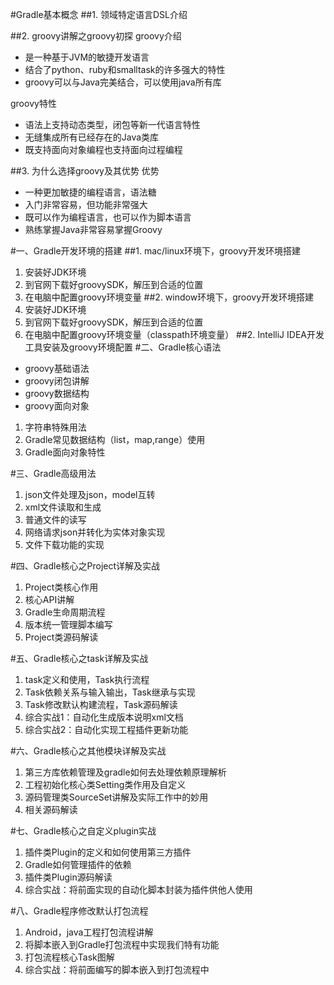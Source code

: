 #Gradle基本概念
##1. 领域特定语言DSL介绍

##2. groovy讲解之groovy初探
groovy介绍

- 是一种基于JVM的敏捷开发语言
- 结合了python、ruby和smalltask的许多强大的特性
- groovy可以与Java完美结合，可以使用java所有库

groovy特性

- 语法上支持动态类型，闭包等新一代语言特性
- 无缝集成所有已经存在的Java类库
- 既支持面向对象编程也支持面向过程编程

##3. 为什么选择groovy及其优势
优势

- 一种更加敏捷的编程语言，语法糖
- 入门非常容易，但功能非常强大
- 既可以作为编程语言，也可以作为脚本语言
- 熟练掌握Java非常容易掌握Groovy


#一、Gradle开发环境的搭建
##1. mac/linux环境下，groovy开发环境搭建
1. 安装好JDK环境
2. 到官网下载好groovySDK，解压到合适的位置
3. 在电脑中配置groovy环境变量
##2. window环境下，groovy开发环境搭建
1. 安装好JDK环境
2. 到官网下载好groovySDK，解压到合适的位置
3. 在电脑中配置groovy环境变量（classpath环境变量）
##2. IntelliJ IDEA开发工具安装及groovy环境配置
#二、Gradle核心语法
- groovy基础语法
- groovy闭包讲解
- groovy数据结构
- groovy面向对象



1. 字符串特殊用法
2. Gradle常见数据结构（list，map,range）使用
3. Gradle面向对象特性

#三、Gradle高级用法

1. json文件处理及json，model互转
2. xml文件读取和生成
3. 普通文件的读写
4. 网络请求json并转化为实体对象实现
5. 文件下载功能的实现

#四、Gradle核心之Project详解及实战
1. Project类核心作用
2. 核心API讲解
3. Gradle生命周期流程
4. 版本统一管理脚本编写
5. Project类源码解读

#五、Gradle核心之task详解及实战
1. task定义和使用，Task执行流程
2. Task依赖关系与输入输出，Task继承与实现
3. Task修改默认构建流程，Task源码解读
4. 综合实战1：自动化生成版本说明xml文档
5. 综合实战2：自动化实现工程插件更新功能

#六、Gradle核心之其他模块详解及实战
1. 第三方库依赖管理及gradle如何去处理依赖原理解析
2. 工程初始化核心类Setting类作用及自定义
3. 源码管理类SourceSet讲解及实际工作中的妙用
4. 相关源码解读

#七、Gradle核心之自定义plugin实战
1. 插件类Plugin的定义和如何使用第三方插件
2. Gradle如何管理插件的依赖
3. 插件类Plugin源码解读
4. 综合实战：将前面实现的自动化脚本封装为插件供他人使用

#八、Gradle程序修改默认打包流程
1. Android，java工程打包流程讲解
2. 将脚本嵌入到Gradle打包流程中实现我们特有功能
3. 打包流程核心Task图解
4. 综合实战：将前面编写的脚本嵌入到打包流程中
